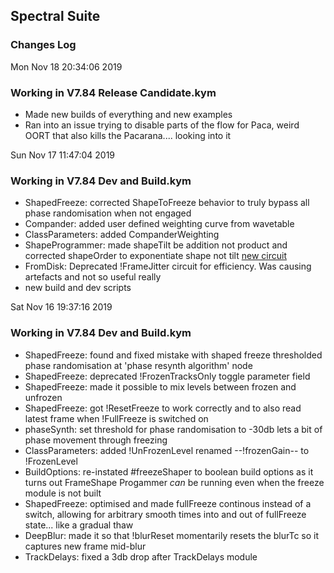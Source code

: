 ## Spectral Suite
### Changes Log

Mon Nov 18 20:34:06 2019

### Working in V7.84 Release Candidate.kym
* Made new builds of everything and new examples
* Ran into an issue trying to disable parts of the flow for Paca, weird OORT that also kills the Pacarana.... looking into it



Sun Nov 17 11:47:04 2019

### Working in V7.84 Dev and Build.kym

* ShapedFreeze: corrected ShapeToFreeze behavior to truly bypass all phase randomisation when not engaged
* Compander: added user defined weighting curve from wavetable
* ClassParameters: added CompanderWeighting
* ShapeProgrammer: made shapeTilt be addition not product and corrected shapeOrder to exponentiate shape not tilt [new circuit](https://www.dropbox.com/s/34ilz9jx2wjq07e/Screenshot%202019-11-17%2013.50.06.png?dl=0)
* FromDisk: Deprecated !FrameJitter circuit for efficiency. Was causing artefacts and not so useful really
* new build and dev scripts



Sat Nov 16 19:37:16 2019

### Working in V7.84 Dev and Build.kym

* ShapedFreeze: found and fixed mistake with shaped freeze thresholded phase randomisation at 'phase resynth algorithm' node
* ShapedFreeze: deprecated !FrozenTracksOnly toggle parameter field
* ShapedFreeze: made it possible to mix levels between frozen and unfrozen
* ShapedFreeze: got !ResetFreeze to work correctly and to also read latest frame when !FullFreeze is switched on
* phaseSynth: set threshold for phase randomisation to -30db lets a bit of phase movement through freezing
* ClassParameters: added !UnFrozenLevel renamed --!frozenGain-- to !FrozenLevel
* BuildOptions: re-instated #freezeShaper to boolean build options as it turns out FrameShape Progammer _can_ be running even when the freeze module is not built
* ShapedFreeze: optimised and made fullFreeze continous instead of a switch, allowing for arbitrary smooth times into and out of fullFreeze state... like a gradual thaw
* DeepBlur: made it so that !blurReset momentarily resets the blurTc so it captures new frame mid-blur
* TrackDelays: fixed a 3db drop after TrackDelays module